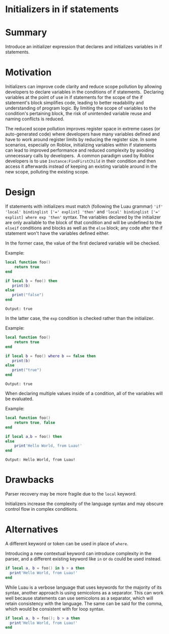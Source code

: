 # Initializers in if statements

# Summary

Introduce an initializer expression that declares and initializes variables in if statements.

# Motivation

Initializers can improve code clarity and reduce scope pollution by allowing developers to declare variables in the conditions of if statements. ⁤⁤ Declaring variables at the point of use in if statements for the scope of the if statement's block simplifies code, leading to better readability and understanding of program logic. By limiting the scope of variables to the condition's pertaining block, the risk of unintended variable reuse and naming conflicts is reduced. ⁤

The reduced scope pollution improves register space in extreme cases (or auto-generated code) where developers have many variables defined and have to work around register limits by reducing the register size. In some scenarios, especially on Roblox, initializing variables within if statements can lead to improved performance and reduced complexity by avoiding unnecessary calls by developers. ⁤ A common paradigm used by Roblox developers is to use `Instance:FindFirstChild` in their condition and then access it afterwards instead of keeping an existing variable around in the new scope, polluting the existing scope.

# Design

If statements with initializers must match (following the Luau grammar) `'if' 'local' bindinglist ['=' explist] 'then'` and `'local' bindinglist ['=' explist] where exp 'then'` syntax. The variables declared by the initializer are only available to the block of that condition and will be undefined to the `elseif` conditions and blocks as well as the `else` block; any code after the if statement won't have the variables defined either.

In the former case, the value of the first declared variable will be checked.

Example:

```lua
local function foo()
    return true
end

if local b = foo() then
   print(b)
else
   print("false")
end
```

`Output: true`

In the latter case, the `exp` condition is checked rather than the initializer.

Example:

```lua
local function foo()
    return true
end

if local b = foo() where b == false then
   print(b)
else
   print("true")
end
```

`Output: true`

When declaring multiple values inside of a condition, all of the variables will be evaluated.

Example:

```lua
local function foo()
    return true, false
end

if local a,b = foo() then
else
    print'Hello World, from Luau!'
end
```

`Output: Hello World, from Luau!`

# Drawbacks

Parser recovery may be more fragile due to the `local` keyword.

Initializers increase the complexity of the language syntax and may obscure control flow in complex conditions.

# Alternatives

A different keyword or token can be used in place of `where`.

Introducing a new contextual keyword can introduce complexity in the parser, and a different existing keyword like `in` or `do` could be used instead.

```lua
if local a, b = foo() in b > a then
  print'Hello World, from Luau!'
end
```

While Luau is a verbose language that uses keywords for the majority of its syntax, another approach is using semicolons as a separator. This can work well because statements can use semicolons as a separator, which will retain consistency with the language. The same can be said for the comma, which would be consistent with for loop syntax.

```lua
if local a, b = foo(); b > a then
  print'Hello World, from Luau!'
end
```
